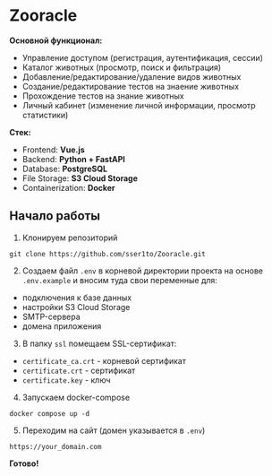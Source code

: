 # Zooracle
**Основной функционал:**
- Управление доступом (регистрация, аутентификация, сессии)
- Каталог животных (просмотр, поиск и фильтрация)
- Добавление/редактирование/удаление видов животных
- Создание/редактирование тестов на знаение животных
- Прохождение тестов на знание животных
- Личный кабинет (изменение личной информации, просмотр статистики)

**Стек:**
- Frontend: **Vue.js**
- Backend: **Python + FastAPI**
- Database: **PostgreSQL**
- File Storage: **S3 Cloud Storage**
- Containerization: **Docker**

## Начало работы
1. Клонируем репозиторий
```
git clone https://github.com/sser1to/Zooracle.git
```
2. Создаем файл `.env` в корневой директории проекта на основе `.env.example` и вносим туда свои переменные для:
- подключения к базе данных
- настройки S3 Cloud Storage
- SMTP-сервера
- домена приложения 
3. В папку `ssl` помещаем SSL-сертификат:
- `certificate_ca.crt` - корневой сертификат
- `certificate.crt` - сертификат
- `certificate.key` - ключ
4. Запускаем docker-compose
```
docker compose up -d
```
5. Переходим на сайт (домен указывается в `.env`)
```
https://your_domain.com
```
**Готово!**